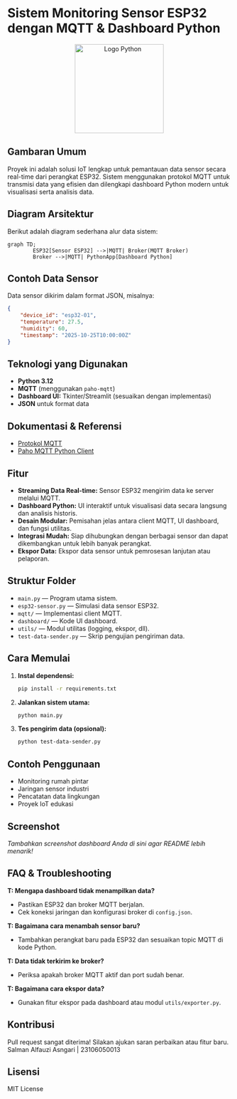 # Sistem Monitoring Sensor ESP32 dengan MQTT & Dashboard Python

<p align="center">
	<img src="https://www.python.org/static/community_logos/python-logo.png" alt="Logo Python" width="200"/>
</p>

## Gambaran Umum
Proyek ini adalah solusi IoT lengkap untuk pemantauan data sensor secara real-time dari perangkat ESP32. Sistem menggunakan protokol MQTT untuk transmisi data yang efisien dan dilengkapi dashboard Python modern untuk visualisasi serta analisis data.

## Diagram Arsitektur
Berikut adalah diagram sederhana alur data sistem:

```mermaid
graph TD;
		ESP32[Sensor ESP32] -->|MQTT| Broker(MQTT Broker)
		Broker -->|MQTT| PythonApp[Dashboard Python]
```

## Contoh Data Sensor
Data sensor dikirim dalam format JSON, misalnya:
```json
{
	"device_id": "esp32-01",
	"temperature": 27.5,
	"humidity": 60,
	"timestamp": "2025-10-25T10:00:00Z"
}
```

## Teknologi yang Digunakan
- **Python 3.12**
- **MQTT** (menggunakan `paho-mqtt`)
- **Dashboard UI:** Tkinter/Streamlit (sesuaikan dengan implementasi)
- **JSON** untuk format data

## Dokumentasi & Referensi
- [Protokol MQTT](https://mqtt.org/)
- [Paho MQTT Python Client](https://www.eclipse.org/paho/index.php?page=clients/python/index.php)


## Fitur
- **Streaming Data Real-time:** Sensor ESP32 mengirim data ke server melalui MQTT.
- **Dashboard Python:** UI interaktif untuk visualisasi data secara langsung dan analisis historis.
- **Desain Modular:** Pemisahan jelas antara client MQTT, UI dashboard, dan fungsi utilitas.
- **Integrasi Mudah:** Siap dihubungkan dengan berbagai sensor dan dapat dikembangkan untuk lebih banyak perangkat.
- **Ekspor Data:** Ekspor data sensor untuk pemrosesan lanjutan atau pelaporan.

## Struktur Folder
- `main.py` — Program utama sistem.
- `esp32-sensor.py` — Simulasi data sensor ESP32.
- `mqtt/` — Implementasi client MQTT.
- `dashboard/` — Kode UI dashboard.
- `utils/` — Modul utilitas (logging, ekspor, dll).
- `test-data-sender.py` — Skrip pengujian pengiriman data.

## Cara Memulai
1. **Instal dependensi:**
	```bash
	pip install -r requirements.txt
	```
2. **Jalankan sistem utama:**
	```bash
	python main.py
	```
3. **Tes pengirim data (opsional):**
	```bash
	python test-data-sender.py
	```

## Contoh Penggunaan
- Monitoring rumah pintar
- Jaringan sensor industri
- Pencatatan data lingkungan
- Proyek IoT edukasi

## Screenshot
_Tambahkan screenshot dashboard Anda di sini agar README lebih menarik!_

## FAQ & Troubleshooting
**T: Mengapa dashboard tidak menampilkan data?**
- Pastikan ESP32 dan broker MQTT berjalan.
- Cek koneksi jaringan dan konfigurasi broker di `config.json`.

**T: Bagaimana cara menambah sensor baru?**
- Tambahkan perangkat baru pada ESP32 dan sesuaikan topic MQTT di kode Python.

**T: Data tidak terkirim ke broker?**
- Periksa apakah broker MQTT aktif dan port sudah benar.

**T: Bagaimana cara ekspor data?**
- Gunakan fitur ekspor pada dashboard atau modul `utils/exporter.py`.

## Kontribusi
Pull request sangat diterima! Silakan ajukan saran perbaikan atau fitur baru.
Salman Alfauzi Asngari | 23106050013

## Lisensi
MIT License